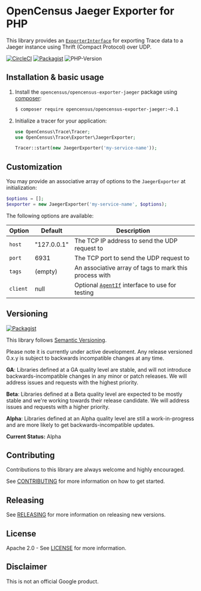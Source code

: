 # OpenCensus Jaeger Exporter for PHP

This library provides an [`ExporterInterface`][exporter-interface] for exporting
Trace data to a Jaeger instance using Thrift (Compact Protocol) over UDP.

[![CircleCI](https://circleci.com/gh/census-instrumentation/opencensus-php-exporter-jaeger.svg?style=svg)](https://circleci.com/gh/census-instrumentation/opencensus-php-exporter-jaeger)
[![Packagist](https://img.shields.io/packagist/v/opencensus/opencensus-exporter-jaeger.svg)](https://packagist.org/packages/opencensus/opencensus-exporter-jaeger)
![PHP-Version](https://img.shields.io/packagist/php-v/opencensus/opencensus-exporter-jaeger.svg)

## Installation & basic usage

1. Install the `opencensus/opencensus-exporter-jaeger` package using [composer][composer]:

    ```bash
    $ composer require opencensus/opencensus-exporter-jaeger:~0.1
    ```

1. Initialize a tracer for your application:

    ```php
    use OpenCensus\Trace\Tracer;
    use OpenCensus\Trace\Exporter\JaegerExporter;

    Tracer::start(new JaegerExporter('my-service-name'));
    ```

## Customization

You may provide an associative array of options to the `JaegerExporter` at
initialization:

```php
$options = [];
$exporter = new JaegerExporter('my-service-name', $options);
```

The following options are available:

| Option | Default | Description |
| ------ | ------- | ----------- |
| `host` | "127.0.0.1" | The TCP IP address to send the UDP request to |
| `port` | 6931 | The TCP port to send the UDP request to |
| `tags` | (empty) | An associative array of tags to mark this process with |
| `client` | null | Optional [`AgentIf`][agent-interface] interface to use for testing |

## Versioning

[![Packagist](https://img.shields.io/packagist/v/opencensus/opencensus-exporter-jaeger.svg)](https://packagist.org/packages/opencensus/opencensus-exporter-jaeger)

This library follows [Semantic Versioning][semver].

Please note it is currently under active development. Any release versioned
0.x.y is subject to backwards incompatible changes at any time.

**GA**: Libraries defined at a GA quality level are stable, and will not
introduce backwards-incompatible changes in any minor or patch releases. We will
address issues and requests with the highest priority.

**Beta**: Libraries defined at a Beta quality level are expected to be mostly
stable and we're working towards their release candidate. We will address issues
and requests with a higher priority.

**Alpha**: Libraries defined at an Alpha quality level are still a
work-in-progress and are more likely to get backwards-incompatible updates.

**Current Status:** Alpha


## Contributing

Contributions to this library are always welcome and highly encouraged.

See [CONTRIBUTING](CONTRIBUTING.md) for more information on how to get started.

## Releasing

See [RELEASING](RELEASING.md) for more information on releasing new versions.

## License

Apache 2.0 - See [LICENSE](LICENSE) for more information.

## Disclaimer

This is not an official Google product.

[exporter-interface]: https://github.com/census-instrumentation/opencensus-php/blob/master/src/Trace/Exporter/ExporterInterface.php
[census-org]: https://github.com/census-instrumentation
[composer]: https://getcomposer.org/
[agent-interface]: https://github.com/census-instrumentation/opencensus-php-exporter-jaeger/blob/master/src/Thrift/Agent.php#L19
[semver]: http://semver.org/
